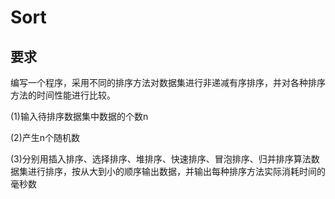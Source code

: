 # Sort
## 要求
编写一个程序，采用不同的排序方法对数据集进行非递减有序排序，并对各种排序方法的时间性能进行比较。

(1)输入待排序数据集中数据的个数n

(2)产生n个随机数

(3)分别用插入排序、选择排序、堆排序、快速排序、冒泡排序、归并排序算法数据集进行排序，按从大到小的顺序输出数据，并输出每种排序方法实际消耗时间的毫秒数
